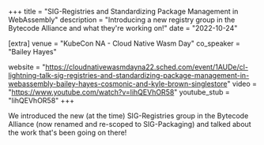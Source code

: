 +++
title = "SIG-Registries and Standardizing Package Management in WebAssembly"
description = "Introducing a new registry group in the Bytecode Alliance and what they're working on!"
date = "2022-10-24"

[extra]
venue = "KubeCon NA - Cloud Native Wasm Day"
co_speaker = "Bailey Hayes"

website = "https://cloudnativewasmdayna22.sched.com/event/1AUDe/cl-lightning-talk-sig-registries-and-standardizing-package-management-in-webassembly-bailey-hayes-cosmonic-and-kyle-brown-singlestore"
video = "https://www.youtube.com/watch?v=lihQEVhOR58"
youtube_stub = "lihQEVhOR58"
+++

We introduced the new (at the time) SIG-Registries group in the Bytecode Alliance
(now renamed and re-scoped to SIG-Packaging) and talked about the work that's been going on there!
